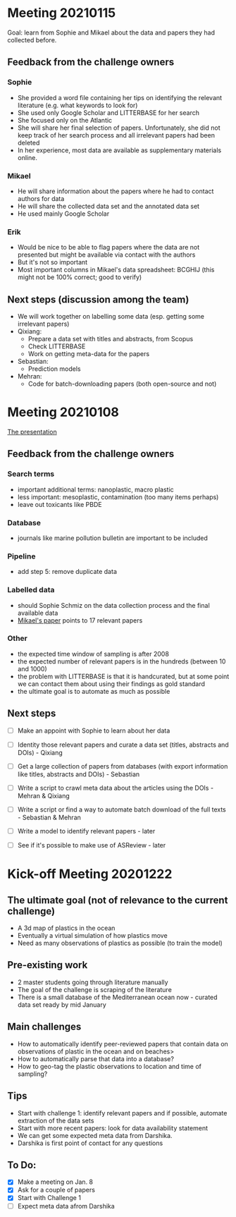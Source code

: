 # Meeting 20210115
Goal: learn from Sophie and Mikael about the data and papers they had collected before.

## Feedback from the challenge owners
### Sophie
* She provided a word file containing her tips on identifying the relevant literature (e.g. what keywords to look for)
* She used only Google Scholar and LITTERBASE for her search
* She focused only on the Atlantic
* She will share her final selection of papers. Unfortunately, she did not keep track of her search process and all irrelevant papers had been deleted
* In her experience, most data are available as supplementary materials online.

### Mikael
* He will share information about the papers where he had to contact authors for data
* He will share the collected data set and the annotated data set
* He used mainly Google Scholar

### Erik
* Would be nice to be able to flag papers where the data are not presented but might be available via contact with the authors
* But it's not so important
* Most important columns in Mikael's data spreadsheet: BCGHIJ (this might not be 100% correct; good to verify)

## Next steps (discussion among the team)
* We will work together on labelling some data (esp. getting some irrelevant papers)
* Qixiang: 
  * Prepare a data set with titles and abstracts, from Scopus
  * Check LITTERBASE
  * Work on getting meta-data for the papers
* Sebastian:
  * Prediction models
* Mehran:
  * Code for batch-downloading papers (both open-source and not)



# Meeting 20210108
[The presentation](https://docs.google.com/presentation/d/1EIYqbjCgD7ClhMcrJbf8yekJ5Ap-mRKtUY0Fkku5QLU/edit?usp=sharing)

## Feedback from the challenge owners
### Search terms
* important additional terms: nanoplastic, macro plastic
* less important: mesoplastic, contamination (too many items perhaps)
* leave out toxicants like PBDE

### Database
* journals like marine pollution bulletin are important to be included

### Pipeline
* add step 5: remove duplicate data

### Labelled data
* should Sophie Schmiz on the data collection process and the final available data
* [Mikael's paper](https://pubs.acs.org/doi/full/10.1021/acs.est.0c01984) points to 17 relevant papers

### Other
* the expected time window of sampling is after 2008
* the expected number of relevant papers is in the hundreds (between 10 and 1000)
* the problem with LITTERBASE is that it is handcurated, but at some point we can contact them about using their findings as gold standard
* the ultimate goal is to automate as much as possible

## Next steps
- [ ]  Make an appoint with Sophie to learn about her data
- [ ]  Identity those relevant papers and curate a data set (titles, abstracts and DOIs) - Qixiang 
- [ ]  Get a large collection of papers from databases (with export information like titles, abstracts and DOIs) - Sebastian
- [ ]  Write a script to crawl meta data about the articles using the DOIs - Mehran & Qixiang
- [ ]  Write a script or find a way to automate batch download of the full texts - Sebastian & Mehran
- [ ]  Write a model to identify relevant papers - later
- [ ]  See if it's possible to make use of ASReview - later


# Kick-off Meeting 20201222

## The ultimate goal (not of relevance to the current challenge)
* A 3d map of plastics in the ocean
* Eventually a virtual simulation of how plastics move
* Need as many observations of plastics as possible (to train the model)

## Pre-existing work
* 2 master students going through literature manually
* The goal of the challenge is scraping of the literature
* There is a small database of the Mediterranean ocean now - curated data set ready by mid January


## Main challenges
* How to automatically identify peer-reviewed papers that contain data on observations of plastic in the ocean and on beaches>
* How to automatically parse that data into a database?
* How to geo-tag the plastic observations to location and time of sampling?

## Tips

* Start with challenge 1: identify relevant papers and if possible, automate extraction of the data sets
* Start with more recent papers: look for data availability statement
* We can get some expected meta data from Darshika.
* Darshika is first point of contact for any questions

## To Do:

- [x]  Make a meeting on Jan. 8
- [x]  Ask for a couple of papers
- [x]  Start with Challenge 1
- [ ]  Expect meta data afrom Darshika
